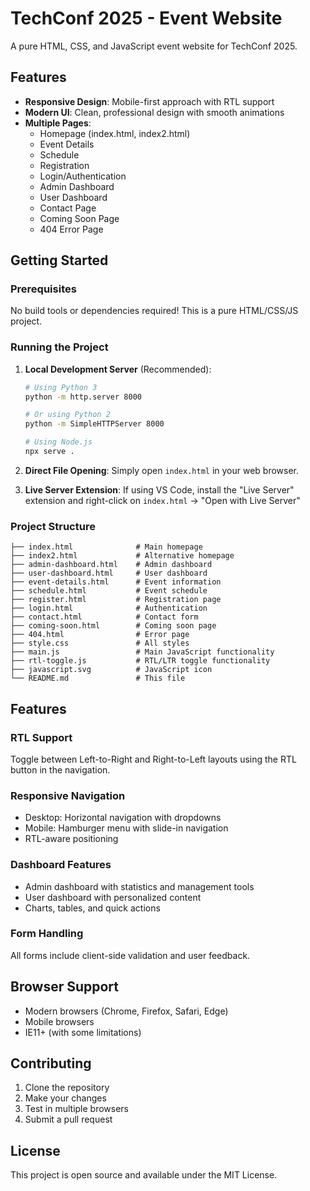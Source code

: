 # TechConf 2025 - Event Website

A pure HTML, CSS, and JavaScript event website for TechConf 2025.

## Features

- **Responsive Design**: Mobile-first approach with RTL support
- **Modern UI**: Clean, professional design with smooth animations
- **Multiple Pages**: 
  - Homepage (index.html, index2.html)
  - Event Details
  - Schedule
  - Registration
  - Login/Authentication
  - Admin Dashboard
  - User Dashboard
  - Contact Page
  - Coming Soon Page
  - 404 Error Page

## Getting Started

### Prerequisites

No build tools or dependencies required! This is a pure HTML/CSS/JS project.

### Running the Project

1. **Local Development Server** (Recommended):
   ```bash
   # Using Python 3
   python -m http.server 8000
   
   # Or using Python 2
   python -m SimpleHTTPServer 8000
   
   # Using Node.js
   npx serve .
   ```

2. **Direct File Opening**:
   Simply open `index.html` in your web browser.

3. **Live Server Extension**:
   If using VS Code, install the "Live Server" extension and right-click on `index.html` → "Open with Live Server"

### Project Structure

```
├── index.html              # Main homepage
├── index2.html             # Alternative homepage
├── admin-dashboard.html    # Admin dashboard
├── user-dashboard.html     # User dashboard
├── event-details.html      # Event information
├── schedule.html           # Event schedule
├── register.html           # Registration page
├── login.html              # Authentication
├── contact.html            # Contact form
├── coming-soon.html        # Coming soon page
├── 404.html                # Error page
├── style.css               # All styles
├── main.js                 # Main JavaScript functionality
├── rtl-toggle.js           # RTL/LTR toggle functionality
├── javascript.svg          # JavaScript icon
└── README.md               # This file
```

## Features

### RTL Support
Toggle between Left-to-Right and Right-to-Left layouts using the RTL button in the navigation.

### Responsive Navigation
- Desktop: Horizontal navigation with dropdowns
- Mobile: Hamburger menu with slide-in navigation
- RTL-aware positioning

### Dashboard Features
- Admin dashboard with statistics and management tools
- User dashboard with personalized content
- Charts, tables, and quick actions

### Form Handling
All forms include client-side validation and user feedback.

## Browser Support

- Modern browsers (Chrome, Firefox, Safari, Edge)
- Mobile browsers
- IE11+ (with some limitations)

## Contributing

1. Clone the repository
2. Make your changes
3. Test in multiple browsers
4. Submit a pull request

## License

This project is open source and available under the MIT License.
